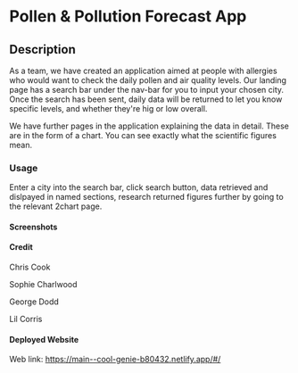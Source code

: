 # Pollen & Pollution Forecast App

## Description

As a team, we have created an application aimed at people with allergies who would want to check the daily pollen and air quality levels.
Our landing page has a search bar under the nav-bar for you to input your chosen city. Once the search has been sent, daily data will be returned to let you know specific levels, and whether they're hig or low overall.

We have further pages in the application explaining the data in detail. These are in the form of a chart. You can see exactly what the scientific figures mean.

### Usage
Enter a city into the search bar, click search button, data retrieved and dislpayed in named sections, research returned figures further by going to the relevant 2chart page.

#### Screenshots

#### Credit
Chris Cook

Sophie Charlwood

George Dodd

Lil Corris

#### Deployed Website

Web link: https://main--cool-genie-b80432.netlify.app/#/
